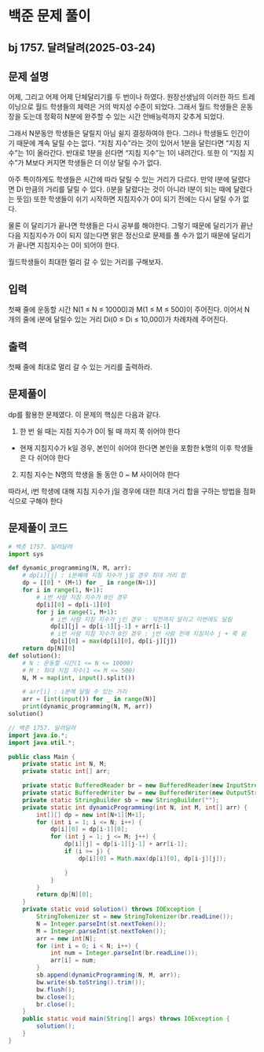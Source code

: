 # 백준 문제 풀이

## bj 1757. 달려달려(2025-03-24)

## 문제 설명

어제, 그리고 어제 어제 단체달리기를 두 번이나 하였다. 원장선생님의 이러한 하드 트레이닝으로 월드 학생들의 체력은 거의 박지성 수준이 되었다. 그래서 월드 학생들은 운동장을 도는데 정확히 N분에 완주할 수 있는 시간 안배능력까지 갖추게 되었다.

그래서 N분동안 학생들은 달릴지 아님 쉴지 결정하여야 한다. 그러나 학생들도 인간이기 때문에 계속 달릴 수는 없다. “지침 지수”라는 것이 있어서 1분을 달린다면 “지침 지수”는 1이 올라간다. 반대로 1분을 쉰다면 “지침 지수”는 1이 내려간다. 또한 이 “지침 지수”가 M보다 커지면 학생들은 더 이상 달릴 수가 없다.

아주 특이하게도 학생들은 시간에 따라 달릴 수 있는 거리가 다르다. 만약 I분에 달렸다면 Di 만큼의 거리를 달릴 수 있다. (i분을 달렸다는 것이 아니라 I분이 되는 때에 달렸다는 뜻임) 또한 학생들이 쉬기 시작하면 지침지수가 0이 되기 전에는 다시 달릴 수가 없다.

물론 이 달리기가 끝나면 학생들은 다시 공부를 해야한다. 그렇기 때문에 달리기가 끝난다음 지침지수가 0이 되지 않는다면 맑은 정신으로 문제를 풀 수가 없기 때문에 달리기가 끝나면 지침지수는 0이 되어야 한다.

월드학생들이 최대한 멀리 갈 수 있는 거리를 구해보자.

## 입력

첫째 줄에 운동할 시간 N(1 ≤ N ≤ 10000)과 M(1 ≤ M ≤ 500)이 주어진다. 이어서 N개의 줄에 i분에 달릴수 있는 거리 Di(0 ≤ Di ≤ 10,000)가 차례차례 주어진다.

## 출력

첫째 줄에 최대로 멀리 갈 수 있는 거리를 출력하라.

## 문제풀이

dp를 활용한 문제였다. 이 문제의 핵심은 다음과 같다.

1. 한 번 쉴 때는 지침 지수가 0이 될 때 까지 쭉 쉬어야 한다

- 현재 지침지수가 k일 경우, 본인이 쉬어야 한다면 본인을 포함한 k명의 이후 학생들은 다 쉬어야 한다

2. 지침 지수는 N명의 학생을 돌 동안 0 ~ M 사이어야 한다

따라서, i번 학생에 대해 지침 지수가 j일 경우에 대한 최대 거리 합을 구하는 방법을 점화식으로 구해야 한다

## 문제풀이 코드

```python
# 백준 1757. 달려달려
import sys

def dynamic_programming(N, M, arr):
    # dp[i][j] : i분째에 지침 지수가 j일 경우 최대 거리 합
    dp = [[0] * (M+1) for _ in range(N+1)]
    for i in range(1, N+1):
        # i번 사람 지침 지수가 0인 경우
        dp[i][0] = dp[i-1][0]
        for j in range(1, M+1):
            # i번 사람 지침 지수가 j인 경우 : 직전까지 달리고 이번에도 달림
            dp[i][j] = dp[i-1][j-1] + arr[i-1]
            # i번 사람 지침 지수가 0인 경우 : j번 사람 전에 지침지수 j + 쭉 쉼
            dp[i][0] = max(dp[i][0], dp[i-j][j])
    return dp[N][0]
def solution():
    # N : 운동할 시간(1 <= N <= 10000)
    # M : 최대 지침 지수(1 <= M <= 500)
    N, M = map(int, input().split())

    # arr[i] : i분에 달릴 수 있는 거리
    arr = [int(input()) for _ in range(N)]
    print(dynamic_programming(N, M, arr))
solution()
```

```java
// 백준 1757. 달려달려
import java.io.*;
import java.util.*;

public class Main {
    private static int N, M;
    private static int[] arr;

    private static BufferedReader br = new BufferedReader(new InputStreamReader(System.in));
    private static BufferedWriter bw = new BufferedWriter(new OutputStreamWriter(System.out));
    private static StringBuilder sb = new StringBuilder("");
    private static int dynamicProgramming(int N, int M, int[] arr) {
        int[][] dp = new int[N+1][M+1];
        for (int i = 1; i <= N; i++) {
            dp[i][0] = dp[i-1][0];
            for (int j = 1; j <= M; j++) {
                dp[i][j] = dp[i-1][j-1] + arr[i-1];
                if (i >= j) {
                    dp[i][0] = Math.max(dp[i][0], dp[i-j][j]);

                }
            }
        }
        return dp[N][0];
    }
    private static void solution() throws IOException {
        StringTokenizer st = new StringTokenizer(br.readLine());
        N = Integer.parseInt(st.nextToken());
        M = Integer.parseInt(st.nextToken());
        arr = new int[N];
        for (int i = 0; i < N; i++) {
            int num = Integer.parseInt(br.readLine());
            arr[i] = num;
        }
        sb.append(dynamicProgramming(N, M, arr));
        bw.write(sb.toString().trim());
        bw.flush();
        bw.close();
        br.close();
    }
    public static void main(String[] args) throws IOException {
        solution();
    }
}
```
